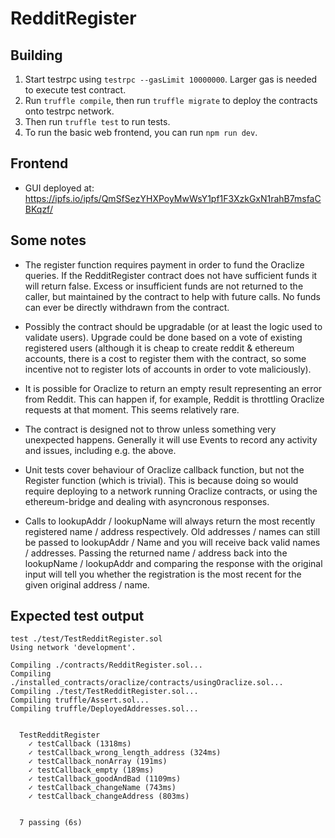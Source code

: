 # RedditRegister

## Building

1. Start testrpc using `testrpc --gasLimit 10000000`. Larger gas is needed to execute test contract.
1. Run `truffle compile`, then run `truffle migrate` to deploy the contracts onto testrpc network.
1. Then run `truffle test` to run tests.
1. To run the basic web frontend, you can run `npm run dev`.

## Frontend

* GUI deployed at: https://ipfs.io/ipfs/QmSfSezYHXPoyMwWsY1pf1F3XzkGxN1rahB7msfaCBKqzf/

## Some notes

* The register function requires payment in order to fund the Oraclize queries. If the RedditRegister contract does not have sufficient funds it will return false. Excess or insufficient funds are not returned to the caller, but maintained by the contract to help with future calls. No funds can ever be directly withdrawn from the contract.

* Possibly the contract should be upgradable (or at least the logic used to validate users). Upgrade could be done based on a vote of existing registered users (although it is cheap to create reddit & ethereum accounts, there is a cost to register them with the contract, so some incentive not to register lots of accounts in order to vote maliciously).

* It is possible for Oraclize to return an empty result representing an error from Reddit. This can happen if, for example, Reddit is throttling Oraclize requests at that moment. This seems relatively rare.

* The contract is designed not to throw unless something very unexpected happens. Generally it will use Events to record any activity and issues, including e.g. the above.

* Unit tests cover behaviour of Oraclize callback function, but not the Register function (which is trivial). This is because doing so would require deploying to a network running Oraclize contracts, or using the ethereum-bridge and dealing with asyncronous responses.

* Calls to lookupAddr / lookupName will always return the most recently registered name / address respectively. Old addresses / names can still be passed to lookupAddr / Name and you will receive back valid names / addresses. Passing the returned name / address back into the lookupName / lookupAddr and comparing the response with the original input will tell you whether the registration is the most recent for the given original address / name.

## Expected test output

```shell
test ./test/TestRedditRegister.sol
Using network 'development'.

Compiling ./contracts/RedditRegister.sol...
Compiling ./installed_contracts/oraclize/contracts/usingOraclize.sol...
Compiling ./test/TestRedditRegister.sol...
Compiling truffle/Assert.sol...
Compiling truffle/DeployedAddresses.sol...


  TestRedditRegister
    ✓ testCallback (1318ms)
    ✓ testCallback_wrong_length_address (324ms)
    ✓ testCallback_nonArray (191ms)
    ✓ testCallback_empty (189ms)
    ✓ testCallback_goodAndBad (1109ms)
    ✓ testCallback_changeName (743ms)
    ✓ testCallback_changeAddress (803ms)


  7 passing (6s)
```
